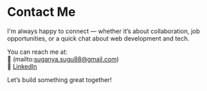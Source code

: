 # Contact Me

I'm always happy to connect — whether it’s about collaboration, job opportunities, or a quick chat about web development and tech.

You can reach me at:  
📧 (mailto:suganya.sugu88@gmail.com)  
🔗 [LinkedIn](https://www.linkedin.com/in/suganyaponnusamy/)

Let’s build something great together!
